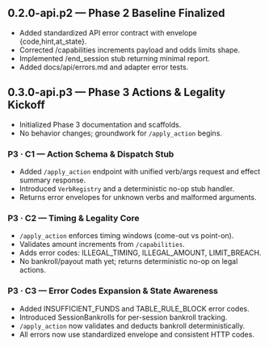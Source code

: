 ## 0.2.0-api.p2 — Phase 2 Baseline Finalized
- Added standardized API error contract with envelope {code,hint,at_state}.
- Corrected /capabilities increments payload and odds limits shape.
- Implemented /end_session stub returning minimal report.
- Added docs/api/errors.md and adapter error tests.

## 0.3.0-api.p3 — Phase 3 Actions & Legality Kickoff
- Initialized Phase 3 documentation and scaffolds.
- No behavior changes; groundwork for `/apply_action` begins.

### P3 · C1 — Action Schema & Dispatch Stub
- Added `/apply_action` endpoint with unified verb/args request and effect summary response.
- Introduced `VerbRegistry` and a deterministic no-op stub handler.
- Returns error envelopes for unknown verbs and malformed arguments.

### P3 · C2 — Timing & Legality Core
- `/apply_action` enforces timing windows (come-out vs point-on).
- Validates amount increments from `/capabilities`.
- Adds error codes: ILLEGAL_TIMING, ILLEGAL_AMOUNT, LIMIT_BREACH.
- No bankroll/payout math yet; returns deterministic no-op on legal actions.

### P3 · C3 — Error Codes Expansion & State Awareness
- Added INSUFFICIENT_FUNDS and TABLE_RULE_BLOCK error codes.
- Introduced SessionBankrolls for per-session bankroll tracking.
- `/apply_action` now validates and deducts bankroll deterministically.
- All errors now use standardized envelope and consistent HTTP codes.
